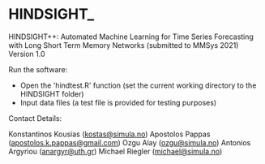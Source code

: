 # HINDSIGHT_

HINDSIGHT++: Automated Machine Learning for Time Series Forecasting with Long Short Term Memory Networks (submitted to MMSys 2021)
Version 1.0

Run the software:
  - Open the 'hindtest.R' function (set the current working directory to the HINDSIGHT folder)
  - Input data files (a test file is provided for testing purposes)

Contact Details:

Konstantinos Kousias (kostas@simula.no)
Apostolos Pappas (apostolos.k.pappas@gmail.com)
Ozgu Alay (ozgu@simula.no)
Antonios Argyriou (anargyr@uth.gr)
Michael Riegler (michael@simula.no)

